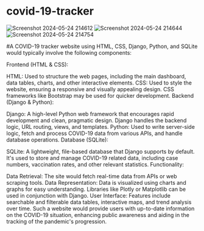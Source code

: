 # covid-19-tracker
![Screenshot 2024-05-24 214612](https://github.com/vishnu44444/covid-19-tracker-/assets/145116139/4105cb78-99f6-4dc3-8cf2-f1c2d2a83f45)
![Screenshot 2024-05-24 214644](https://github.com/vishnu44444/covid-19-tracker-/assets/145116139/4d3294ba-c984-4a80-9a94-dab0d97b6a1b)
![Screenshot 2024-05-24 214754](https://github.com/vishnu44444/covid-19-tracker-/assets/145116139/c2c126bb-8ce9-4af3-b41f-b5c7883c656a)

 #A COVID-19 tracker website using HTML, CSS, Django, Python, and SQLite would typically involve the following components:

Frontend (HTML & CSS):

HTML: Used to structure the web pages, including the main dashboard, data tables, charts, and other interactive elements.
CSS: Used to style the website, ensuring a responsive and visually appealing design. CSS frameworks like Bootstrap may be used for quicker development.
Backend (Django & Python):

Django: A high-level Python web framework that encourages rapid development and clean, pragmatic design. Django handles the backend logic, URL routing, views, and templates.
Python: Used to write server-side logic, fetch and process COVID-19 data from various APIs, and handle database operations.
Database (SQLite):

SQLite: A lightweight, file-based database that Django supports by default. It's used to store and manage COVID-19 related data, including case numbers, vaccination rates, and other relevant statistics.
Functionality:

Data Retrieval: The site would fetch real-time data from APIs or web scraping tools.
Data Representation: Data is visualized using charts and graphs for easy understanding. Libraries like Plotly or Matplotlib can be used in conjunction with Django.
User Interface: Features include searchable and filterable data tables, interactive maps, and trend analysis over time.
Such a website would provide users with up-to-date information on the COVID-19 situation, enhancing public awareness and aiding in the tracking of the pandemic's progression.
